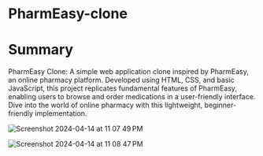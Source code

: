 # PharmEasy-clone

# Summary
PharmEasy Clone: A simple web application clone inspired by PharmEasy, an online pharmacy platform. Developed using HTML, CSS, and basic JavaScript, this project replicates fundamental features of PharmEasy, enabling users to browse and order medications in a user-friendly interface. Dive into the world of online pharmacy with this lightweight, beginner-friendly implementation.

![Screenshot 2024-04-14 at 11 07 49 PM](https://github.com/VainaviSwaminathan/PharmEasy-clone/assets/155678331/9f1a1136-7d35-455c-8654-d109a60cde00)

![Screenshot 2024-04-14 at 11 08 47 PM](https://github.com/VainaviSwaminathan/PharmEasy-clone/assets/155678331/d04cbb48-dd2e-47aa-8b55-027dc4790715)
